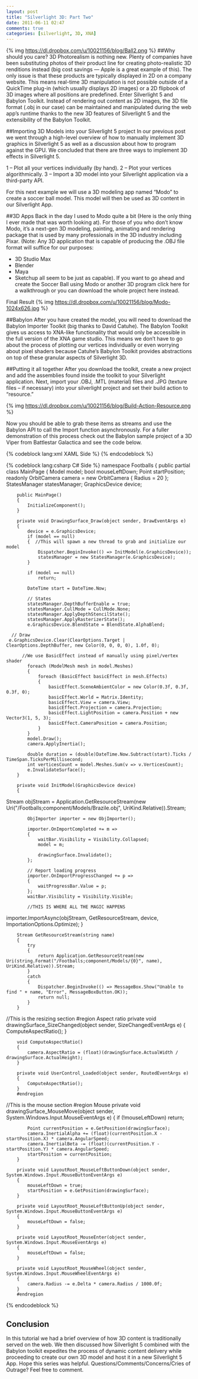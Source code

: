 ```yaml
---
layout: post
title: "Silverlight 3D: Part Two"
date: 2011-06-11 02:47
comments: true
categories: [silverlight, 3D, XNA] 
---
```

{% img  https://dl.dropbox.com/u/10021156/blog/Ball2.png %}
##Why should you care?
3D Photorealism is nothing new. Plenty of companies have been substituting photos of their product line for creating photo-realistic 3D renditions instead (big cost savings — Apple is a great example of this). The only issue is that these products are typically displayed in 2D on a company website. This means real-time 3D manipulation is not possible outside of a QuickTime plug-in (which usually displays 2D images) or a 2D flipbook of 3D images where all positions are predefined. Enter Silverlight 5 and Babylon Toolkit. Instead of rendering out content as 2D images, the 3D file format (.obj in our case) can be maintained and manipulated during the web app’s runtime thanks to the new 3D features of Silverlight 5 and the extensibility of the Babylon Toolkit.

##Importing 3D Models into your Silverlight 5 project
In our previous post we went through a high-level overview of how to manually implement 3D graphics in Silverlight 5 as well as a discussion about how to program against the GPU. We concluded that there are three ways to implement 3D effects in Silverlight 5.

1 – Plot all your vertices individually (by hand).
2 – Plot your vertices algorithmically.
3 – Import a 3D model into your Silverlight application via a third-party API.

For this next example we will use a 3D modeling app named “Modo” to create a soccer ball model. This model will then be used as 3D content in our Silverlight App.

##3D Apps
Back in the day I used to Modo quite a bit (Here is the only thing I ever made that was worth looking at). For those of you who don’t know Modo, it’s a next-gen 3D modeling, painting, animating and rendering package that is used by many professionals in the 3D industry including Pixar. (Note: Any 3D application that is capable of producing the .OBJ file format will suffice for our purposes:

- 3D Studio Max
- Blender
- Maya
- Sketchup
all seem to be just as capable). If you want to go ahead and create the Soccer Ball using Modo or another 3D program click here for a walkthrough or you can download the whole project here instead.

Final Result
{% img https://dl.dropbox.com/u/10021156/blog/Modo-1024x626.jpg %}

##Babylon
After you have created the model, you will need to download the Babylon Importer Toolkit (big thanks to David Catuhe). The Babylon Toolkit gives us access to XNA-like functionality that would only be accessible in the full version of the XNA game studio. This means we don’t have to go about the process of plotting our vertices individually or even worrying about pixel shaders because Catuhe’s Babylon Toolkit provides abstractions on top of these granular aspects of Silverlight 3D.

##Putting it all together
After you download the toolkit, create a new project and add the assemblies found inside the toolkit to your Silverlight application. Next, import your .OBJ, .MTL (material) files and .JPG (texture files – if necessary) into your silverlight project and set their build action to “resource.”

{% img https://dl.dropbox.com/u/10021156/blog/Build-Action-Resource.png %}

Now you should be able to grab these items as streams and use the Babylon API to call the Import function asynchronously. For a fuller demonstration of this process check out the Babylon sample project of a 3D Viper from Battlestar Galactica and see the code below.

{% codeblock lang:xml XAML Side %}
<Grid x:Name="LayoutRoot" Background="Gray" MouseMove="drawingSurface_MouseMove" MouseLeftButtonDown="LayoutRoot_MouseLeftButtonDown" MouseLeftButtonUp="LayoutRoot_MouseLeftButtonUp" MouseEnter="LayoutRoot_MouseEnter" MouseWheel="LayoutRoot_MouseWheel">
        <DrawingSurface  Name="drawingSurface" Draw="DrawingSurface_Draw" SizeChanged="drawingSurface_SizeChanged"/>
        <StackPanel Name="waitBar" VerticalAlignment="Center" Visibility="Collapsed">
            <TextBlock Text="Loading...Please wait" HorizontalAlignment="Center"/>
            <ProgressBar Height="10" Minimum="0" Maximum="100" Margin="20, 10" Name="waitProgressBar"/>
        </StackPanel>
    </Grid>
{% endcodeblock %}

{% codeblock lang:csharp C# Side %}
namespace Footballs
{
    public partial class MainPage
    {
        Model model;
        bool mouseLeftDown;
        Point startPosition;
        readonly OrbitCamera camera = new OrbitCamera { Radius = 20 };
        StatesManager statesManager;
        GraphicsDevice device;

        public MainPage()
        {
            InitializeComponent();
        }

        private void DrawingSurface_Draw(object sender, DrawEventArgs e)
        {
            device = e.GraphicsDevice;
            if (model == null)
            {  //This will spawn a new thread to grab and initialize our model
                Dispatcher.BeginInvoke(() => InitModel(e.GraphicsDevice));
                statesManager = new StatesManager(e.GraphicsDevice);
            }

            if (model == null)
                return;

            DateTime start = DateTime.Now;

            // States
            statesManager.DepthBufferEnable = true;
            statesManager.CullMode = CullMode.None;
            statesManager.ApplyDepthStencilState();
            statesManager.ApplyRasterizerState();
            e.GraphicsDevice.BlendState = BlendState.AlphaBlend;

      // Draw
     e.GraphicsDevice.Clear(ClearOptions.Target | ClearOptions.DepthBuffer, new Color(0, 0, 0, 0), 1.0f, 0);

          //We use BasicEffect instead of manually using pixel/vertex shader
            foreach (ModelMesh mesh in model.Meshes)
            {
                foreach (BasicEffect basicEffect in mesh.Effects)
                {
                    basicEffect.SceneAmbientColor = new Color(0.3f, 0.3f, 0.3f, 0);
                    basicEffect.World = Matrix.Identity;
                    basicEffect.View = camera.View;
                    basicEffect.Projection = camera.Projection;
                    basicEffect.LightPosition = camera.Position + new Vector3(1, 5, 3);
                    basicEffect.CameraPosition = camera.Position;
                }
            }
            model.Draw();
            camera.ApplyInertia();

            double duration = (double)DateTime.Now.Subtract(start).Ticks / TimeSpan.TicksPerMillisecond;
            int verticesCount = model.Meshes.Sum(v => v.VerticesCount);
            e.InvalidateSurface();
        }

        private void InitModel(GraphicsDevice device)
        {
Stream objStream = Application.GetResourceStream(new Uri("/Footballs;component/Models/Brazile.obj", UriKind.Relative)).Stream;

            ObjImporter importer = new ObjImporter();

            importer.OnImportCompleted += m =>
            {
                waitBar.Visibility = Visibility.Collapsed;
                model = m;

                drawingSurface.Invalidate();
            };

            // Report loading progress
            importer.OnImportProgressChanged += p =>
            {
                waitProgressBar.Value = p;
            };
            waitBar.Visibility = Visibility.Visible;

            //THIS IS WHERE ALL THE MAGIC HAPPENS
 importer.ImportAsync(objStream, GetResourceStream, device, ImportationOptions.Optimize);
        }

        Stream GetResourceStream(string name)
        {
            try
            {
                return Application.GetResourceStream(new Uri(string.Format("/Footballs;component/Models/{0}", name), UriKind.Relative)).Stream;
            }
            catch
            {
                Dispatcher.BeginInvoke(() => MessageBox.Show("Unable to find " + name, "Error", MessageBoxButton.OK));
                return null;
            }
        }

//This is the resizing section
        #region Aspect ratio
        private void drawingSurface_SizeChanged(object sender, SizeChangedEventArgs e)
        {
            ComputeAspectRatio();
        }

        void ComputeAspectRatio()
        {
            camera.AspectRatio = (float)(drawingSurface.ActualWidth / drawingSurface.ActualHeight);
        }

        private void UserControl_Loaded(object sender, RoutedEventArgs e)
        {
            ComputeAspectRatio();
        }
        #endregion

//This is the mouse section
        #region Mouse
        private void drawingSurface_MouseMove(object sender, System.Windows.Input.MouseEventArgs e)
        {
            if (!mouseLeftDown)
                return;

            Point currentPosition = e.GetPosition(drawingSurface);
            camera.InertialAlpha += (float)(currentPosition.X - startPosition.X) * camera.AngularSpeed;
            camera.InertialBeta -= (float)(currentPosition.Y - startPosition.Y) * camera.AngularSpeed;
            startPosition = currentPosition;
        }

        private void LayoutRoot_MouseLeftButtonDown(object sender, System.Windows.Input.MouseButtonEventArgs e)
        {
            mouseLeftDown = true;
            startPosition = e.GetPosition(drawingSurface);
        }

        private void LayoutRoot_MouseLeftButtonUp(object sender, System.Windows.Input.MouseButtonEventArgs e)
        {
            mouseLeftDown = false;
        }

        private void LayoutRoot_MouseEnter(object sender, System.Windows.Input.MouseEventArgs e)
        {
            mouseLeftDown = false;
        }

        private void LayoutRoot_MouseWheel(object sender, System.Windows.Input.MouseWheelEventArgs e)
        {
            camera.Radius -= e.Delta * camera.Radius / 1000.0f;
        }
        #endregion
{% endcodeblock %}

## Conclusion
In this tutorial we had a brief overview of how 3D content is traditionally served on the web. We then discussed how Silverlight 5 combined with the Babylon toolkit expedites the process of dynamic content delivery while proceeding to create our own 3D model and host it in a new Silverlight 5 App. Hope this series was helpful. Questions/Comments/Concerns/Cries of Outrage? Feel free to comment.

